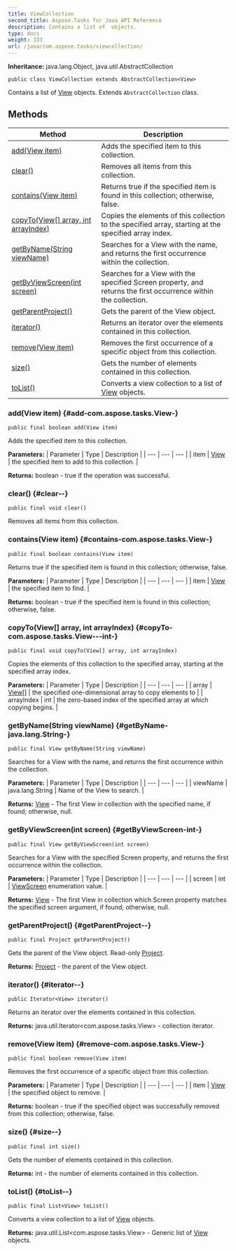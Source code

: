 ```yaml
---
title: ViewCollection
second_title: Aspose.Tasks for Java API Reference
description: Contains a list of  objects.
type: docs
weight: 333
url: /java/com.aspose.tasks/viewcollection/
---
```


**Inheritance:**
java.lang.Object, java.util.AbstractCollection
```
public class ViewCollection extends AbstractCollection<View>
```

Contains a list of [View](../../com.aspose.tasks/view) objects. Extends `AbstractCollection` class.
## Methods

| Method | Description |
| --- | --- |
| [add(View item)](#add-com.aspose.tasks.View-) | Adds the specified item to this collection. |
| [clear()](#clear--) | Removes all items from this collection. |
| [contains(View item)](#contains-com.aspose.tasks.View-) | Returns true if the specified item is found in this collection; otherwise, false. |
| [copyTo(View[] array, int arrayIndex)](#copyTo-com.aspose.tasks.View---int-) | Copies the elements of this collection to the specified array, starting at the specified array index. |
| [getByName(String viewName)](#getByName-java.lang.String-) | Searches for a View with the name, and returns the first occurrence within the collection. |
| [getByViewScreen(int screen)](#getByViewScreen-int-) | Searches for a View with the specified Screen property, and returns the first occurrence within the collection. |
| [getParentProject()](#getParentProject--) | Gets the parent of the View object. |
| [iterator()](#iterator--) | Returns an iterator over the elements contained in this collection. |
| [remove(View item)](#remove-com.aspose.tasks.View-) | Removes the first occurrence of a specific object from this collection. |
| [size()](#size--) | Gets the number of elements contained in this collection. |
| [toList()](#toList--) | Converts a view collection to a list of [View](../../com.aspose.tasks/view) objects. |
### add(View item) {#add-com.aspose.tasks.View-}
```
public final boolean add(View item)
```


Adds the specified item to this collection.

**Parameters:**
| Parameter | Type | Description |
| --- | --- | --- |
| item | [View](../../com.aspose.tasks/view) | the specified item to add to this collection. |

**Returns:**
boolean - true if the operation was successful.
### clear() {#clear--}
```
public final void clear()
```


Removes all items from this collection.

### contains(View item) {#contains-com.aspose.tasks.View-}
```
public final boolean contains(View item)
```


Returns true if the specified item is found in this collection; otherwise, false.

**Parameters:**
| Parameter | Type | Description |
| --- | --- | --- |
| item | [View](../../com.aspose.tasks/view) | the specified item to find. |

**Returns:**
boolean - true if the specified item is found in this collection; otherwise, false.
### copyTo(View[] array, int arrayIndex) {#copyTo-com.aspose.tasks.View---int-}
```
public final void copyTo(View[] array, int arrayIndex)
```


Copies the elements of this collection to the specified array, starting at the specified array index.

**Parameters:**
| Parameter | Type | Description |
| --- | --- | --- |
| array | [View\[\]](../../com.aspose.tasks/view) | the specified one-dimensional array to copy elements to |
| arrayIndex | int | the zero-based index of the specified array at which copying begins. |

### getByName(String viewName) {#getByName-java.lang.String-}
```
public final View getByName(String viewName)
```


Searches for a View with the name, and returns the first occurrence within the collection.

**Parameters:**
| Parameter | Type | Description |
| --- | --- | --- |
| viewName | java.lang.String | Name of the View to search. |

**Returns:**
[View](../../com.aspose.tasks/view) - The first View in collection with the specified name, if found; otherwise, null.
### getByViewScreen(int screen) {#getByViewScreen-int-}
```
public final View getByViewScreen(int screen)
```


Searches for a View with the specified Screen property, and returns the first occurrence within the collection.

**Parameters:**
| Parameter | Type | Description |
| --- | --- | --- |
| screen | int | [ViewScreen](../../com.aspose.tasks/viewscreen) enumeration value. |

**Returns:**
[View](../../com.aspose.tasks/view) - The first View in collection which Screen property matches the specified screen argument, if found; otherwise, null.
### getParentProject() {#getParentProject--}
```
public final Project getParentProject()
```


Gets the parent of the View object. Read-only [Project](../../com.aspose.tasks/project).

**Returns:**
[Project](../../com.aspose.tasks/project) - the parent of the View object.
### iterator() {#iterator--}
```
public Iterator<View> iterator()
```


Returns an iterator over the elements contained in this collection.

**Returns:**
java.util.Iterator&lt;com.aspose.tasks.View&gt; - collection iterator.
### remove(View item) {#remove-com.aspose.tasks.View-}
```
public final boolean remove(View item)
```


Removes the first occurrence of a specific object from this collection.

**Parameters:**
| Parameter | Type | Description |
| --- | --- | --- |
| item | [View](../../com.aspose.tasks/view) | the specified object to remove. |

**Returns:**
boolean - true if the specified object was successfully removed from this collection; otherwise, false.
### size() {#size--}
```
public final int size()
```


Gets the number of elements contained in this collection.

**Returns:**
int - the number of elements contained in this collection.
### toList() {#toList--}
```
public final List<View> toList()
```


Converts a view collection to a list of [View](../../com.aspose.tasks/view) objects.

**Returns:**
java.util.List&lt;com.aspose.tasks.View&gt; - Generic list of [View](../../com.aspose.tasks/view) objects.
